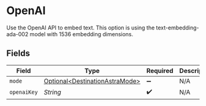 # OpenAI

Use the OpenAI API to embed text. This option is using the text-embedding-ada-002 model with 1536 embedding dimensions.


## Fields

| Field                                                                          | Type                                                                           | Required                                                                       | Description                                                                    |
| ------------------------------------------------------------------------------ | ------------------------------------------------------------------------------ | ------------------------------------------------------------------------------ | ------------------------------------------------------------------------------ |
| `mode`                                                                         | [Optional\<DestinationAstraMode>](../../models/shared/DestinationAstraMode.md) | :heavy_minus_sign:                                                             | N/A                                                                            |
| `openaiKey`                                                                    | *String*                                                                       | :heavy_check_mark:                                                             | N/A                                                                            |